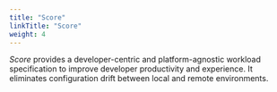 ```yaml
---
title: "Score"
linkTitle: "Score"
weight: 4
---
```


_Score_ provides a developer-centric and platform-agnostic workload specification to improve developer productivity and experience. It eliminates configuration drift between local and remote environments.
